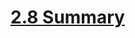 # [2.8 Summary](https://learning.oreilly.com/videos/learning-sql/9780134193700/9780134193700-LSQL_02_Summary/)
